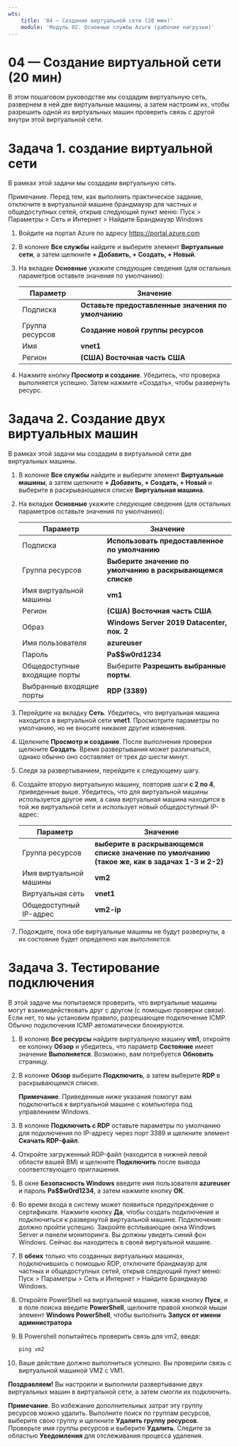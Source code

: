 ```yaml
---
wts:
    title: '04 — Создание виртуальной сети (20 мин)'
    module: 'Модуль 02. Основные службы Azure (рабочие нагрузки)'
---
```

# 04 — Создание виртуальной сети (20 мин)

В этом пошаговом руководстве мы создадим виртуальную сеть, развернем в ней две виртуальные машины, а затем настроим их, чтобы разрешить одной из виртуальных машин проверить связь с другой внутри этой виртуальной сети.

# Задача 1. создание виртуальной сети 

В рамках этой задачи мы создадим виртуальную сеть. 

Примечание. Перед тем, как выполнять практическое задание, отключите в виртуальной машине брандмауэр для частных и общедоступных сетей, открыв следующий пункт меню: Пуск > Параметры > Сеть и Интернет > Найдите Брандмауэр Windows

1. Войдите на портал Azure по адресу <a href="https://portal.azure.com" target="_blank"><span style="color: #0066cc;" color="#0066cc">https://portal.azure.com</span></a>

2. В колонке **Все службы** найдите и выберите элемент **Виртуальные сети**, а затем щелкните **+ Добавить, + Создать, + Новый**. 

3. На вкладке **Основные** укажите следующие сведения (для остальных параметров оставьте значения по умолчанию):

    | Параметр | Значение | 
    | --- | --- |
    | Подписка | **Оставьте предоставленные значения по умолчанию** |
    | Группа ресурсов | **Создание новой группы ресурсов** |
    | Имя | **vnet1** |
    | Регион | **(США) Восточная часть США** |
    
   
4. Нажмите кнопку **Просмотр и создание**. Убедитесь, что проверка выполняется успешно. Затем нажмите «Создать», чтобы развернуть ресурс.


# Задача 2. Создание двух виртуальных машин

В рамках этой задачи мы создадим в виртуальной сети две виртуальных машины. 

1. В колонке **Все службы** найдите и выберите элемент **Виртуальные машины**, а затем щелкните **+ Добавить, + Создать, + Новый** и выберите в раскрывающемся списке **Виртуальная машина**. 

2. На вкладке **Основные** укажите следующие сведения (для остальных параметров оставьте значения по умолчанию):

   | Параметр | Значение | 
   | --- | --- |
   | Подписка | **Использовать предоставленное по умолчанию** |
   | Группа ресурсов |  **Выберите значение по умолчанию в раскрывающемся списке** |
   | Имя виртуальной машины | **vm1**|
   | Регион | **(США) Восточная часть США** |
   | Образ | **Windows Server 2019 Datacenter, пок. 2** |
   | Имя пользователя| **azureuser** |
   | Пароль| **Pa$$w0rd1234** |
   | Общедоступные входящие порты| Выберите **Разрешить выбранные порты**.  |
   | Выбранные входящие порты| **RDP (3389)** |
   

3. Перейдите на вкладку **Сеть**. Убедитесь, что виртуальная машина находится в виртуальной сети **vnet1**. Просмотрите параметры по умолчанию, но не вносите никакие другие изменения. 

4. Щелкните **Просмотр и создание**. После выполнения проверки щелкните **Создать**. Время развертывания может различаться, однако обычно оно составляет от трех до шести минут.

5. Следя за развертыванием, перейдите к следующему шагу. 

6. Создайте вторую виртуальную машину, повторив шаги **с 2 по 4**, приведенные выше. Убедитесь, что для виртуальной машины используется другое имя, а сама виртуальная машина находится в той же виртуальной сети и использует новый общедоступный IP-адрес:

    | Параметр | Значение |
    | --- | --- |
    | Группа ресурсов | **выберите в раскрывающемся списке значение по умолчанию (такое же, как в задачах 1-3 и 2-2)** |
    | Имя виртуальной машины |  **vm2** |
    | Виртуальная сеть | **vnet1** |
    | Общедоступный IP-адрес | **vm2-ip** |

7. Подождите, пока обе виртуальные машины не будут развернуты, а их состояние будет определено как *выполняется*.

# Задача 3. Тестирование подключения 

В этой задаче мы попытаемся проверить, что виртуальные машины могут взаимодействовать друг с другом (с помощью проверки связи). Если нет, то мы установим правило, разрешающее подключение ICMP. Обычно подключения ICMP автоматически блокируются.

1. В колонке **Все ресурсы** найдите виртуальную машину **vm1**, откройте ее колонку **Обзор** и убедитесь, что параметр **Состояние** имеет значение **Выполняется**. Возможно, вам потребуется **Обновить** страницу.

2. В колонке **Обзор** выберите **Подключить**, а затем выберите **RDP** в раскрывающемся списке.

    **Примечание**. Приведенные ниже указания помогут вам подключиться к виртуальной машине с компьютера под управлением Windows. 

3. В колонке **Подключить с RDP** оставьте параметры по умолчанию для подключения по IP-адресу через порт 3389 и щелкните элемент **Скачать RDP-файл**.

4. Откройте загруженный RDP-файл (находится в нижней левой области вашей ВМ) и щелкните **Подключить** после вывода соответствующего приглашения. 

5. В окне **Безопасность Windows** введите имя пользователя **azureuser** и пароль **Pa$$w0rd1234**, а затем нажмите кнопку **ОК**.

6. Во время входа в систему может появиться предупреждение о сертификате. Нажмите кнопку **Да**, чтобы создать подключение и подключиться к развернутой виртуальной машине. Подключение должно пройти успешно. Закройте всплывающие окна Windows Server и панели мониторинга. Вы должны увидеть синий фон Windows. Сейчас вы находитесь в своей виртуальной машине.

7. В **обеих** только что созданных виртуальных машинах, подключившись с помощью RDP, отключите брандмауэр для частных и общедоступных сетей, открыв следующий пункт меню: Пуск > Параметры > Сеть и Интернет > Найдите Брандмауэр Windows.

8. Откройте PowerShell на виртуальной машине, нажав кнопку **Пуск**, и в поле поиска введите **PowerShell**, щелкните правой кнопкой мыши элемент **Windows PowerShell**, чтобы выполнить **Запуск от имени администратора**

9. В Powershell попытайтесь проверить связь для vm2, введя:

   ```PowerShell
   ping vm2
   ```

 10. Ваше действие должно выполниться успешно. Вы проверили связь с виртуальной машиной VM2 с VM1.


**Поздравляем!** Вы настроили и выполнили развертывание двух виртуальных машин в виртуальной сети, а затем смогли их подключить.

**Примечание**. Во избежание дополнительных затрат эту группу ресурсов можно удалить. Выполните поиск по группам ресурсов, выберите свою группу и щелкните **Удалить группу ресурсов**. Проверьте имя группы ресурсов и выберите **Удалить**. Следите за областью **Уведомления** для отслеживания процесса удаления.
